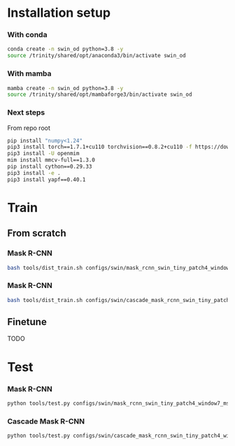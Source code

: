 # Installation setup

### With conda
```bash
conda create -n swin_od python=3.8 -y
source /trinity/shared/opt/anaconda3/bin/activate swin_od
```

### With mamba
```bash
mamba create -n swin_od python=3.8 -y
source /trinity/shared/opt/mambaforge3/bin/activate swin_od
```

### Next steps
From repo root
```bash
pip install "numpy<1.24"
pip3 install torch==1.7.1+cu110 torchvision==0.8.2+cu110 -f https://download.pytorch.org/whl/torch_stable.html
pip3 install -U openmim
mim install mmcv-full==1.3.0
pip install cython==0.29.33
pip3 install -e .
pip3 install yapf==0.40.1
```

# Train

## From scratch

### Mask R-CNN
```bash
bash tools/dist_train.sh configs/swin/mask_rcnn_swin_tiny_patch4_window7_mstrain_480-800_adamw_3x_coco.py 1
```

### Mask R-CNN
```bash
bash tools/dist_train.sh configs/swin/cascade_mask_rcnn_swin_tiny_patch4_window7_mstrain_480-800_giou_4conv1f_adamw_3x_coco.py 1
```


## Finetune
TODO


# Test

### Mask R-CNN
```bash
python tools/test.py configs/swin/mask_rcnn_swin_tiny_patch4_window7_mstrain_480-800_adamw_3x_coco.py /gpfs/gpfs0/dermilov_group/checkpoints/swin_od/mask_rcnn_swin_small_patch4_window7.pth --eval bbox segm
```

### Cascade Mask R-CNN
```bash
python tools/test.py configs/swin/cascade_mask_rcnn_swin_tiny_patch4_window7_mstrain_480-800_giou_4conv1f_adamw_3x_coco.py /gpfs/gpfs0/dermilov_group/checkpoints/swin_od/cascade_mask_rcnn_swin_tiny_patch4_window7.pth --eval bbox segm
```